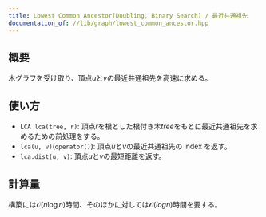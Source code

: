 ```yaml
---
title: Lowest Common Ancestor(Doubling, Binary Search) / 最近共通祖先
documentation_of: //lib/graph/lowest_common_ancestor.hpp
---
```


## 概要

木グラフを受け取り、頂点$u$と$v$の最近共通祖先を高速に求める。

## 使い方

- `LCA lca(tree, r)`: 頂点$r$を根とした根付き木$tree$をもとに最近共通祖先を求めるための前処理をする。
- `lca(u, v)`(`operator()`): 頂点$u$と$v$の最近共通祖先の index を返す。
- `lca.dist(u, v)`: 頂点$u$と$v$の最短距離を返す。

## 計算量

構築には$\mathcal{O}(n\log n)$時間、そのほかに対しては$\mathcal{O}(log n)$時間を要する。